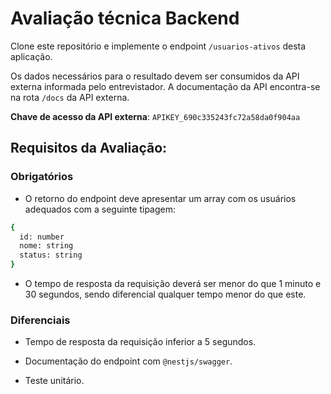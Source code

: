 # Avaliação técnica Backend

Clone este repositório e implemente o endpoint ```/usuarios-ativos``` desta aplicação.

Os dados necessários para o resultado devem ser consumidos da API externa informada pelo entrevistador. A documentação da API encontra-se na rota ```/docs``` da API externa.

**Chave de acesso da API externa**: ```APIKEY_690c335243fc72a58da0f904aa```

## Requisitos da Avaliação:

### Obrigatórios
  
- O retorno do endpoint deve apresentar um array com os usuários adequados com a seguinte tipagem:
```bash
{
  id: number
  nome: string
  status: string
}
```

- O tempo de resposta da requisição deverá ser menor do que 1 minuto e 30 segundos, sendo diferencial qualquer tempo menor do que este.

### Diferenciais

- Tempo de resposta da requisição inferior a 5 segundos.

- Documentação do endpoint com ```@nestjs/swagger```.

- Teste unitário.
